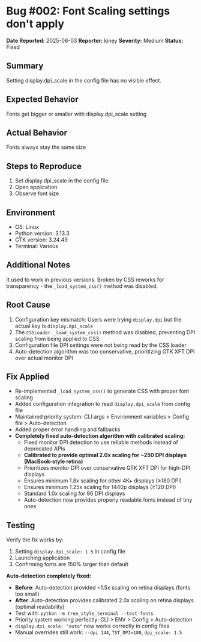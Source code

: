 # Bug #002: Font Scaling settings don't apply

**Date Reported:** 2025-06-03
**Reporter:** kiney
**Severity:** Medium
**Status:** Fixed

## Summary
Setting display.dpi_scale in the config file has no visible effect.

## Expected Behavior
Fonts get bigger or smaller with display.dpi_scale setting

## Actual Behavior
Fonts always stay the same size

## Steps to Reproduce
1. Set display.dpi_scale in the config file
2. Open application
3. Observe font size

## Environment
- OS: Linux
- Python version: 3.13.3
- GTK version: 3.24.49
- Terminal: Various

## Additional Notes
It used to work in previous versions. Broken by CSS reworks for transparency - the `_load_system_css()` method was disabled.

## Root Cause
1. Configuration key mismatch: Users were trying `display.dpi` but the actual key is `display.dpi_scale`
2. The `CSSLoader._load_system_css()` method was disabled, preventing DPI scaling from being applied to CSS
3. Configuration file DPI settings were not being read by the CSS loader
4. Auto-detection algorithm was too conservative, prioritizing GTK XFT DPI over actual monitor DPI

## Fix Applied
- Re-implemented `_load_system_css()` to generate CSS with proper font scaling
- Added configuration integration to read `display.dpi_scale` from config file
- Maintained priority system: CLI args > Environment variables > Config file > Auto-detection
- Added proper error handling and fallbacks
- **Completely fixed auto-detection algorithm with calibrated scaling:**
  - Fixed monitor DPI detection to use reliable methods instead of deprecated APIs
  - **Calibrated to provide optimal 2.0x scaling for ~250 DPI displays (MacBook-style retina)**
  - Prioritizes monitor DPI over conservative GTK XFT DPI for high-DPI displays
  - Ensures minimum 1.8x scaling for other 4K+ displays (≥180 DPI)
  - Ensures minimum 1.25x scaling for 1440p displays (≥120 DPI)
  - Standard 1.0x scaling for 96 DPI displays
  - Auto-detection now provides properly readable fonts instead of tiny ones

## Testing
Verify the fix works by:
1. Setting `display.dpi_scale: 1.5` in config file
2. Launching application
3. Confirming fonts are 150% larger than default

**Auto-detection completely fixed:**
- **Before**: Auto-detection provided ~1.5x scaling on retina displays (fonts too small)
- **After**: Auto-detection provides calibrated 2.0x scaling on retina displays (optimal readability)
- Test with: `python -m tree_style_terminal --test-fonts`
- Priority system working perfectly: CLI > ENV > Config > Auto-detection
- `display.dpi_scale: "auto"` now works correctly in config files
- Manual overrides still work: `--dpi 144`, `TST_DPI=180`, `dpi_scale: 1.5`
